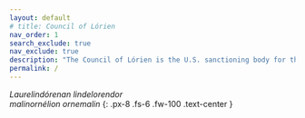 ```yaml
---
layout: default
# title: Council of Lórien
nav_order: 1
search_exclude: true
nav_exclude: true
description: "The Council of Lórien is the U.S. sanctioning body for the Middle-earth CCG."
permalink: /
---
```


<i>Laurelindórenan lindelorendor<br>malinornélion ornemalin</i>
{: .px-8 .fs-6 .fw-100 .text-center }

